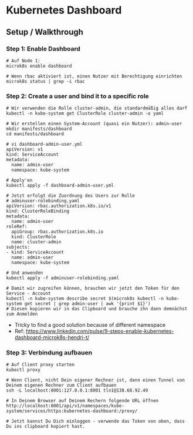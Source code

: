# Kubernetes Dashboard 

## Setup / Walkthrough 

### Step 1: Enable Dashboard 

```
# Auf Node 1:
microk8s enable dashboard 

# Wenn rbac aktiviert ist, einen Nutzer mit Berechtigung einrichten 
microk8s status | grep -i rbac 
```

### Step 2: Create a user and bind it to a specific role 

```
# Wir verwenden die Rolle cluster-admin, die standardmäßig alles darf 
kubectl -n kube-system get ClusterRole cluster-admin -o yaml

# Wir erstellen einen System-Account (quasi ein Nutzer): admin-user 
mkdir manifests/dashboard 
cd manifests/dashboard
```

```
# vi dashboard-admin-user.yml 
apiVersion: v1
kind: ServiceAccount
metadata:
  name: admin-user
  namespace: kube-system
```

```
# Apply'en 
kubectl apply -f dashboard-admin-user.yml 
```

```
# Jetzt erfolgt die Zuordnung des Users zur Rolle 
# adminuser-rolebinding.yaml
apiVersion: rbac.authorization.k8s.io/v1
kind: ClusterRoleBinding
metadata:
  name: admin-user
roleRef:
  apiGroup: rbac.authorization.k8s.io
  kind: ClusterRole
  name: cluster-admin
subjects:
- kind: ServiceAccount
  name: admin-user
  namespace: kube-system
```

```
# Und anwenden 
kubectl apply -f adminuser-rolebinding.yaml 
```

```
# Damit wir zugreifen können, brauchen wir jetzt den Token für den Service - Account
kubectl -n kube-system describe secret $(microk8s kubectl -n kube-system get secret | grep admin-user | awk '{print $1}')
# Diesen kopieren wir in das Clipboard und brauche ihn dann demnächst zum Anmelden 
```

  * Tricky to find a good solution because of different namespace 
  * Ref:  https://www.linkedin.com/pulse/9-steps-enable-kubernetes-dashboard-microk8s-hendri-t/


### Step 3: Verbindung aufbauen 

```
# Auf Client proxy starten
kubectl proxy 

# Wenn Client, nicht Dein eigener Rechner ist, dann einen Tunnel von Deinem eigenen Rechner zum Client aufbauen  
ssh -L localhost:8001:127.0.0.1:8001 tln1@138.68.92.49

# In Deinem Browser auf Deinem Rechern folgende URL öffnen 
http://localhost:8001/api/v1/namespaces/kube-system/services/https:kubernetes-dashboard:/proxy/

# Jetzt kannst Du Dich einloggen - verwende das Token von oben, dass Du ins clipboard kopiert hast. 
```
